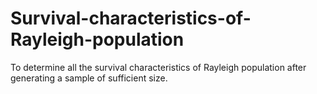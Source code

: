# Survival-characteristics-of-Rayleigh-population
To determine all the survival characteristics of Rayleigh population after generating a sample of sufficient size.
